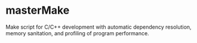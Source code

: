 # masterMake
Make script for C/C++ development with automatic dependency resolution, memory sanitation, and profiling of program performance.
